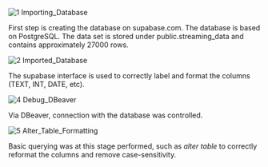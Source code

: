 ![1  Importing_Database](https://github.com/user-attachments/assets/522585f7-2bd5-4f45-b4d7-5602f9217c84)

First step is creating the database on supabase.com. The database is based on PostgreSQL. 
The data set is stored under public.streaming_data and contains approximately 27000 rows. 

![2  Imported_Database](https://github.com/user-attachments/assets/98f24a27-4975-4f6a-93b2-07f07db099a4)

The supabase interface is used to correctly label and format the columns (TEXT, INT, DATE, etc). 

![4  Debug_DBeaver](https://github.com/user-attachments/assets/a9dfe9cf-9a06-4564-99ef-44769af816a9)

Via DBeaver, connection with the database was controlled.

![5  Alter_Table_Formatting](https://github.com/user-attachments/assets/e3bcd9e3-d1e5-44b1-88ae-4dea41dab743)

Basic querying was at this stage performed, such as *alter table* to correctly reformat the columns and remove case-sensitivity.
